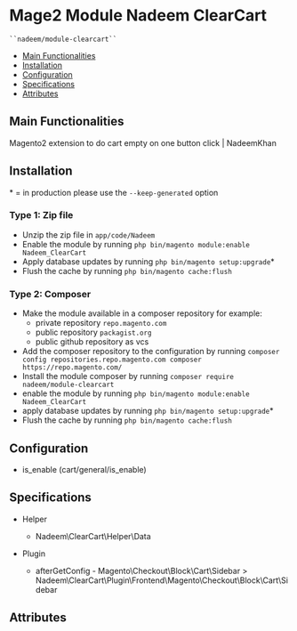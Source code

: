 # Mage2 Module Nadeem ClearCart

    ``nadeem/module-clearcart``

 - [Main Functionalities](#markdown-header-main-functionalities)
 - [Installation](#markdown-header-installation)
 - [Configuration](#markdown-header-configuration)
 - [Specifications](#markdown-header-specifications)
 - [Attributes](#markdown-header-attributes)


## Main Functionalities
Magento2 extension to do cart empty on one button click | NadeemKhan

## Installation
\* = in production please use the `--keep-generated` option

### Type 1: Zip file

 - Unzip the zip file in `app/code/Nadeem`
 - Enable the module by running `php bin/magento module:enable Nadeem_ClearCart`
 - Apply database updates by running `php bin/magento setup:upgrade`\*
 - Flush the cache by running `php bin/magento cache:flush`

### Type 2: Composer

 - Make the module available in a composer repository for example:
    - private repository `repo.magento.com`
    - public repository `packagist.org`
    - public github repository as vcs
 - Add the composer repository to the configuration by running `composer config repositories.repo.magento.com composer https://repo.magento.com/`
 - Install the module composer by running `composer require nadeem/module-clearcart`
 - enable the module by running `php bin/magento module:enable Nadeem_ClearCart`
 - apply database updates by running `php bin/magento setup:upgrade`\*
 - Flush the cache by running `php bin/magento cache:flush`


## Configuration

 - is_enable (cart/general/is_enable)


## Specifications

 - Helper
	- Nadeem\ClearCart\Helper\Data

 - Plugin
	- afterGetConfig - Magento\Checkout\Block\Cart\Sidebar > Nadeem\ClearCart\Plugin\Frontend\Magento\Checkout\Block\Cart\Sidebar


## Attributes